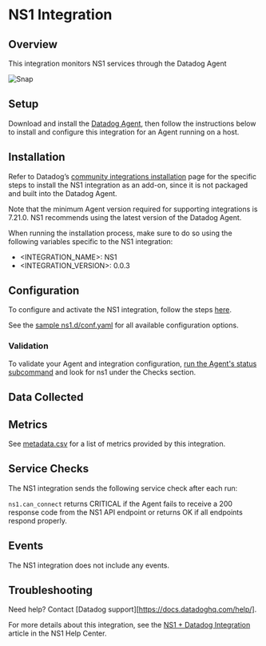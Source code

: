 # NS1 Integration

## Overview

This integration monitors NS1 services through the Datadog Agent

![Snap](https://raw.githubusercontent.com/DataDog/integrations-extras/master/ns1/images/overview.png)

## Setup

Download and install the [Datadog Agent](https://app.datadoghq.com/account/settings#agent/overview), then follow the instructions below to install and configure this integration for an Agent running on a host.


## Installation

Refer to Datadog’s [community integrations installation](https://docs.datadoghq.com/agent/guide/community-integrations-installation-with-docker-agent/?tab=agentabovev68) page for the specific steps to install the NS1 integration as an add-on, since it is not packaged and built into the Datadog Agent. 

Note that the minimum Agent version required for supporting integrations is 7.21.0. NS1 recommends using the latest version of the Datadog Agent.

When running the installation process, make sure to do so using the following variables specific to the NS1 integration:


* <INTEGRATION_NAME>:  NS1
* <INTEGRATION_VERSION>:  0.0.3



## Configuration

To configure and activate the NS1 integration, follow the steps [here](https://docs.datadoghq.com/getting_started/integrations/#configuring-agent-integrations). 

See the [sample ns1.d/conf.yaml](https://github.com/DataDog/integrations-extras/blob/master/ns1/datadog_checks/ns1/data/conf.yaml.example) for all available configuration options.


### Validation

To validate your Agent and integration configuration, [run the Agent's status subcommand](https://docs.datadoghq.com/agent/guide/agent-commands/#agent-status-and-information) and look for ns1 under the Checks section.


## Data Collected

## Metrics

See [metadata.csv](https://github.com/DataDog/integrations-extras/blob/master/ns1/metadata.csv) for a list of metrics provided by this integration.

## Service Checks

The NS1 integration sends the following service check after each run:

`ns1.can_connect` returns CRITICAL if the Agent fails to receive a 200 response code from the NS1 API endpoint or returns OK if all endpoints respond properly.


## Events

The NS1 integration does not include any events.


## Troubleshooting

Need help? Contact [Datadog support][https://docs.datadoghq.com/help/].

For more details about this integration, see the [NS1 + Datadog Integration](https://help.ns1.com/hc/en-us/articles/4402752547219) article in the NS1 Help Center.
